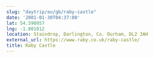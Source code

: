 ```yaml
---
slug: "daytrip/eu/gb/raby-castle"
date: '2001-01-30T04:37:00'
lat: 54.590957
lng: -1.801812
location: Staindrop, Darlington, Co. Durham, DL2 3AH
external_url: https://www.raby.co.uk/raby-castle/
title: Raby Castle
---
```




